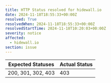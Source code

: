 ```yaml
---
title: HTTP Status resolved for hidewall.io
date: 2024-11-18T18:55:33+00:00Z
resolved: True
resolvedWhen: 2024-11-18T18:55:33+00:00Z
resolvedStartTime: 2024-11-18T10:20:03+00:00Z
severity: notice
affected:
  - hidewall.io
section: issue
---
```


| Expected Statuses | Actual Status  |
|-------------------|----------------|
| 200, 301, 302, 403 | 403 |
